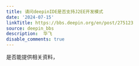 ```yaml
---
title: 请问deepinIDE是否支持J2EE开发模式
date: '2024-07-15'
linkTitle: https://bbs.deepin.org/en/post/275123
source: deepin_bbs
description:  华飞 
disable_comments: true
---
```

是否能提供相关资料，
